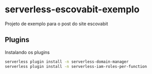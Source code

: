 # serverless-escovabit-exemplo

Projeto de exemplo para o post do site escovabit

## Plugins

Instalando os plugins

```bash
serverless plugin install -n serverless-domain-manager
serverless plugin install -n serverless-iam-roles-per-function
```
